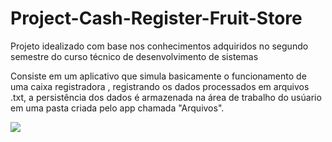 # Project-Cash-Register-Fruit-Store

Projeto idealizado com base nos conhecimentos adquiridos no segundo semestre do curso técnico de desenvolvimento de sistemas

Consiste em um aplicativo que simula basicamente o funcionamento de uma caixa registradora , registrando os dados processados em arquivos .txt, a persistência dos dados é armazenada na área de trabalho do usúario em uma pasta criada pelo app chamada "Arquivos".  

<img src="https://github.com/Cavalheiro-S/Project-Cash-Register-Fruit-Store/issues/1#issue-836849639"/>
